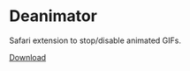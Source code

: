 # Deanimator #

Safari extension to stop/disable animated GIFs.

[Download](http://github.com/downloads/matsadler/deanimator/Deanimator-0.3.0.safariextz)